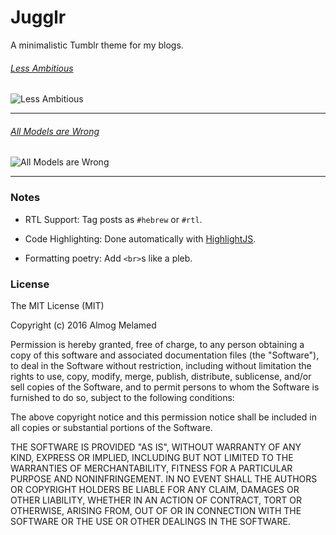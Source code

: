 # Jugglr

A minimalistic Tumblr theme for my blogs.

###### [Less Ambitious](https://lessambitious.tumblr.com)

![Less Ambitious](http://i.imgur.com/XmyuSoq.png)

---

###### [All Models are Wrong](https://wrongmodels.tumblr.com)

![All Models are Wrong](http://i.imgur.com/DSgbl5F.png)

---


### Notes

- RTL Support: Tag posts as `#hebrew` or `#rtl`.

- Code Highlighting: Done automatically with [HighlightJS](https://highlightjs.org/).

- Formatting poetry: Add `<br>`s like a pleb.


### License

The MIT License (MIT)

Copyright (c) 2016 Almog Melamed

Permission is hereby granted, free of charge, to any person obtaining a copy
of this software and associated documentation files (the "Software"), to deal
in the Software without restriction, including without limitation the rights
to use, copy, modify, merge, publish, distribute, sublicense, and/or sell
copies of the Software, and to permit persons to whom the Software is
furnished to do so, subject to the following conditions:

The above copyright notice and this permission notice shall be included in all
copies or substantial portions of the Software.

THE SOFTWARE IS PROVIDED "AS IS", WITHOUT WARRANTY OF ANY KIND, EXPRESS OR
IMPLIED, INCLUDING BUT NOT LIMITED TO THE WARRANTIES OF MERCHANTABILITY,
FITNESS FOR A PARTICULAR PURPOSE AND NONINFRINGEMENT. IN NO EVENT SHALL THE
AUTHORS OR COPYRIGHT HOLDERS BE LIABLE FOR ANY CLAIM, DAMAGES OR OTHER
LIABILITY, WHETHER IN AN ACTION OF CONTRACT, TORT OR OTHERWISE, ARISING FROM,
OUT OF OR IN CONNECTION WITH THE SOFTWARE OR THE USE OR OTHER DEALINGS IN THE
SOFTWARE.
